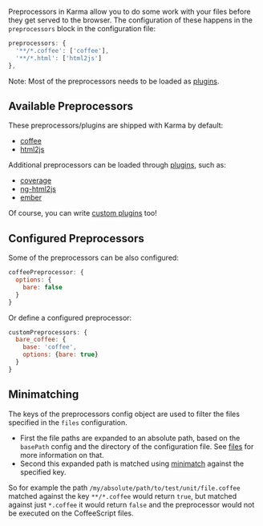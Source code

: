Preprocessors in Karma allow you to do some work with your files before
they get served to the browser. The configuration of these happens in the `preprocessors` block
in the configuration file:

```javascript
preprocessors: {
  '**/*.coffee': ['coffee'],
  '**/*.html': ['html2js']
},
```

Note: Most of the preprocessors needs to be loaded as [plugins].

## Available Preprocessors
These preprocessors/plugins are shipped with Karma by default:
- [coffee]
- [html2js]

Additional preprocessors can be loaded through [plugins], such as:
- [coverage]
- [ng-html2js]
- [ember]

Of course, you can write [custom plugins] too!


## Configured Preprocessors
Some of the preprocessors can be also configured:

```javascript
coffeePreprocessor: {
  options: {
    bare: false
  }
}
```

Or define a configured preprocessor:

```javascript
customPreprocessors: {
  bare_coffee: {
    base: 'coffee',
    options: {bare: true}
  }
}
```


## Minimatching
The keys of the preprocessors config object are used to filter the files specified in
the `files` configuration.

* First the file paths are expanded to an absolute path, based on the
  `basePath` config and the directory of the configuration file. See
  [files] for more information on that.
* Second this expanded path is matched using [minimatch] against the
  specified key.

So for example the path `/my/absolute/path/to/test/unit/file.coffee` matched against
the key `**/*.coffee` would return `true`, but matched against just `*.coffee` it would
return `false` and the preprocessor would not be executed on the CoffeeScript files.



[files]: files.html
[minimatch]: https://github.com/isaacs/minimatch
[coffee]: https://github.com/karma-runner/karma-coffee-preprocessor
[html2js]: https://github.com/karma-runner/karma-html2js-preprocessor
[ng-html2js]: https://github.com/karma-runner/karma-ng-html2js-preprocessor
[coverage]: https://github.com/karma-runner/karma-coverage
[ember]: https://github.com/karma-runner/karma-ember-preprocessor
[custom plugins]: ../dev/plugins.html
[plugins]: plugins.html
